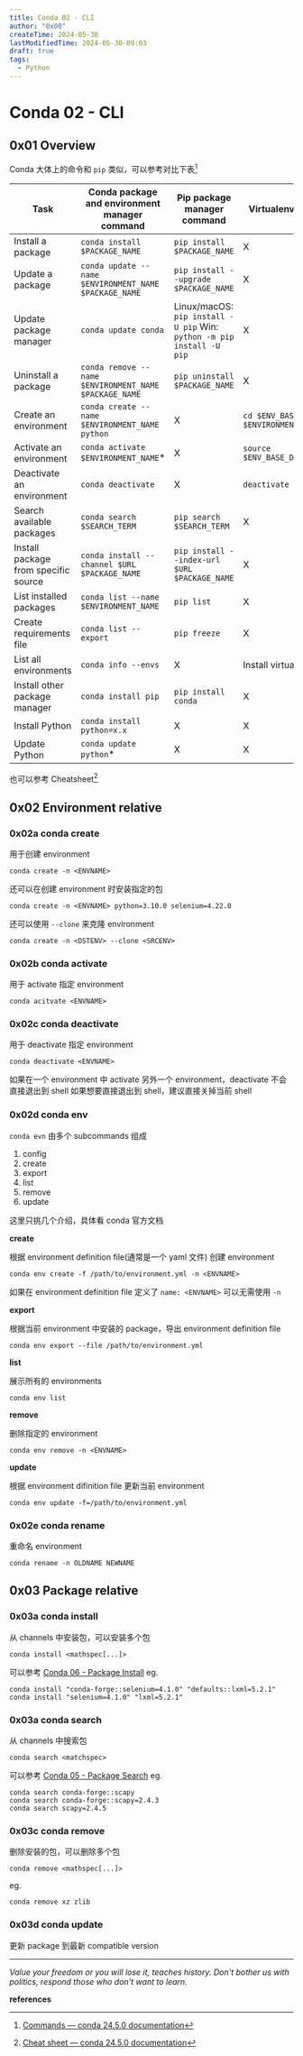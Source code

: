 ```yaml
---
title: Conda 02 - CLI
author: "0x00"
createTime: 2024-05-30
lastModifiedTime: 2024-05-30-09:03
draft: true
tags:
  - Python
---
```


# Conda 02 - CLI

## 0x01 Overview

Conda 大体上的命令和 `pip` 类似，可以参考对比下表[^1]

|Task|Conda package and environment manager command|Pip package manager command|Virtualenv environment manager command|
|---|---|---|---|
|Install a package|`conda install $PACKAGE_NAME`|`pip install $PACKAGE_NAME`|X|
|Update a package|`conda update --name $ENVIRONMENT_NAME $PACKAGE_NAME`|`pip install --upgrade $PACKAGE_NAME`|X|
|Update package manager|`conda update conda`|Linux/macOS: `pip install -U pip` Win: `python -m pip install -U pip`|X|
|Uninstall a package|`conda remove --name $ENVIRONMENT_NAME $PACKAGE_NAME`|`pip uninstall $PACKAGE_NAME`|X|
|Create an environment|`conda create --name $ENVIRONMENT_NAME python`|X|`cd $ENV_BASE_DIR; virtualenv $ENVIRONMENT_NAME`|
|Activate an environment|`conda activate $ENVIRONMENT_NAME`*|X|`source $ENV_BASE_DIR/$ENVIRONMENT_NAME/bin/activate`|
|Deactivate an environment|`conda deactivate`|X|`deactivate`|
|Search available packages|`conda search $SEARCH_TERM`|`pip search $SEARCH_TERM`|X|
|Install package from specific source|`conda install --channel $URL $PACKAGE_NAME`|`pip install --index-url $URL $PACKAGE_NAME`|X|
|List installed packages|`conda list --name $ENVIRONMENT_NAME`|`pip list`|X|
|Create requirements file|`conda list --export`|`pip freeze`|X|
|List all environments|`conda info --envs`|X|Install virtualenv wrapper, then `lsvirtualenv`|
|Install other package manager|`conda install pip`|`pip install conda`|X|
|Install Python|`conda install python=x.x`|X|X|
|Update Python|`conda update python`*|X|X|

也可以参考 Cheatsheet[^2]

## 0x02 Environment relative

### 0x02a conda create

用于创建 environment

```shell
conda create -n <ENVNAME>
```

还可以在创建 environment 时安装指定的包
```shell
conda create -n <ENVNAME> python=3.10.0 selenium=4.22.0
```

还可以使用 `--clone` 来克隆 environment
```shell
conda create -n <DSTENV> --clone <SRCENV>
```

### 0x02b conda activate

用于 activate 指定 environment
```shell
conda acitvate <ENVNAME>
```

### 0x02c conda deactivate

用于 deactivate 指定 environment 
```shell
conda deactivate <ENVNAME>
```
如果在一个 environment 中 activate 另外一个 environment，deactivate 不会直接退出到 shell
如果想要直接退出到 shell，建议直接关掉当前 shell

### 0x02d conda env

`conda evn` 由多个 subcommands 组成
1. config
2. create
3. export
4. list
5. remove
6. update

这里只挑几个介绍，具体看 conda 官方文档

**create**

根据 environment definition file(通常是一个 yaml 文件) 创建 environment
```shell
conda env create -f /path/to/environment.yml -n <ENVNAME>
```
如果在 environment definition file 定义了 `name: <ENVNAME>` 可以无需使用 `-n`

**export**

根据当前 environment 中安装的 package，导出 environment definition file
```shell
conda env export --file /path/to/environment.yml
```

**list**

展示所有的 environments
```shell
conda env list
```

**remove**

删除指定的 environment
```shell
conda env remove -n <ENVNAME>
```

**update**

根据 environment difinition file 更新当前 environment
```shell
conda env update -f=/path/to/environment.yml
```

### 0x02e conda rename

重命名 environment
```shell
conda rename -n OLDNAME NEWNAME
```

## 0x03 Package relative

### 0x03a conda install

从 channels 中安装包，可以安装多个包
```
conda install <mathspec[...]>
```

可以参考 [Conda 06 - Package Install](Conda%2006%20-%20Package%20Install.md)
eg.
```
conda install "conda-forge::selenium=4.1.0" "defaults::lxml=5.2.1"
conda install "selenium=4.1.0" "lxml=5.2.1"
```

### 0x03a conda search

从 channels 中搜索包
```
conda search <matchspec>
```

可以参考 [Conda 05 - Package Search](Conda%2005%20-%20Package%20Search.md)
eg.
```
conda search conda-forge::scapy
conda search conda-forge::scapy=2.4.3
conda search scapy=2.4.5
```

### 0x03c conda remove

删除安装的包，可以删除多个包
```
conda remove <mathspec[...]>
```

eg.
```
conda remove xz zlib
```

### 0x03d conda update

更新 package 到最新 compatible version

---
*Value your freedom or you will lose it, teaches history. Don't bother us with politics, respond those who don't want to learn.*

**references**

[^1]: [Commands — conda 24.5.0 documentation](https://docs.conda.io/projects/conda/en/stable/commands/index.html)
[^2]: [Cheat sheet — conda 24.5.0 documentation](https://docs.conda.io/projects/conda/en/stable/user-guide/cheatsheet.html)

